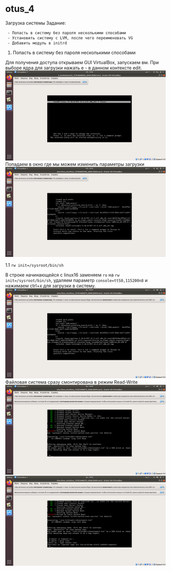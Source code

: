 # otus_4
Загрузка системы
   Задание:
    
     - Попасть в систему без пароля несколькими способами
     - Установить систему с LVM, после чего переименовать VG
     - Добавить модуль в initrd
     
1. Попасть в систему без пароля несколькими способами

Для получения доступа открываем GUI VirtualBox, запускаем вм. При выборе ядра для загрузки нажать e - в данном контексте edit.
![Image alt](https://github.com/Edo1993/otus_4/raw/master/1.png)
Попадаем в окно где мы можем изменить параметры загрузки
![Image alt](https://github.com/Edo1993/otus_4/raw/master/2.png)

  1.1 ```rw init=/sysroot/bin/sh```
  
В строке начинающейся с linux16 заменяем ```ro``` на ```rw init=/sysroot/bin/sh```, удаляем параметр ```console=ttS0,115200n8``` и нажимаем сtrl+x для загрузки в систему.
![Image alt](https://github.com/Edo1993/otus_4/raw/master/sysr1.png)
Файловая система сразу смонтирована в режим Read-Write
![Image alt](https://github.com/Edo1993/otus_4/raw/master/sysr2.png)
![Image alt](https://github.com/Edo1993/otus_4/raw/master/sysr3.png)
